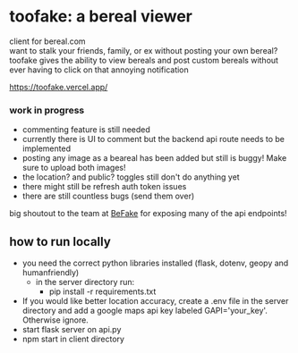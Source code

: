 # toofake: a bereal viewer

client for bereal.com </br>
want to stalk your friends, family, or ex without posting your own bereal? 
toofake gives the ability to view bereals and post custom bereals without ever having to click on that annoying notification

https://toofake.vercel.app/

### work in progress
- commenting feature is still needed
 - currently there is UI to comment but the backend api route needs to be implemented
- posting any image as a beareal has been added but still is buggy! Make sure to upload both images!
 - the location? and public? toggles still don't do anything yet
- there might still be refresh auth token issues
- there are still countless bugs (send them over)

big shoutout to the team at [BeFake](https://github.com/notmarek/BeFake) for exposing many of the api endpoints!

## how to run locally

* you need the correct python libraries installed (flask, dotenv, geopy and humanfriendly) 
  * in the server directory run:
    - pip install -r requirements.txt
* If you would like better location accuracy, create a .env file in the server directory and add a google maps api key labeled GAPI='your_key'. Otherwise ignore.
* start flask server on api.py
* npm start in client directory
